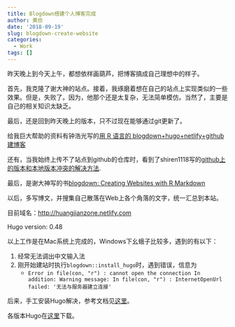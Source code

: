 ```yaml
---
title: Blogdown搭建个人博客完成
author: 黄俭
date: '2018-09-19'
slug: blogdown-create-website
categories:
  - Work
tags: []
---
```

昨天晚上到今天上午，都想依样画葫芦，把博客搞成自己理想中的样子。

首先，我克隆了谢大神的站点。接着，我琢磨着想在自己的站点上实现类似的一些效果。但是，失败了。因为，他那个还是太复杂，无法简单模仿。当然了，主要是自己的相关知识太缺乏。

最后，还是回到昨天晚上的版本，只不过现在能够通过git更新了。

给我巨大帮助的资料有钟浩光写的[用 R 语言的 blogdown+hugo+netlify+github 建博客](https://cosx.org/2018/01/build-blog-with-blogdown-hugo-netlify-github/)

还有，当我始终上传不了站点到github的仓库时，看到了shiren1118写的[github上的版本和本地版本冲突的解决方法](https://blog.csdn.net/shiren1118/article/details/7761203).

最后，是谢大神写的书[blogdown: Creating Websites with R Markdown](https://bookdown.org/yihui/blogdown/)

以后，多写博文，并搜集自己散落在Web上各个角落的文字，统一汇总到本站。

目前域名：http://huangjianzone.netlify.com

Hugo version: 0.48

以上工作是在Mac系统上完成的，Windows下幺蛾子比较多，遇到的有以下：

1. 经常无法调出中文输入法
1. 刚开始建站时执行`blogdown::install_hugo`时，遇到错误，信息为
    - `Error in file(con, "r") : cannot open the connection
In addition: Warning message:
In file(con, "r") : InternetOpenUrl failed: '无法与服务器建立连接'`

后来，手工安装Hugo解决，参考文档见[这里](https://github.com/rstudio/blogdown/issues/244)。

各版本Hugo在[这里](https://github.com/gohugoio/hugo/releases)下载。
